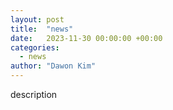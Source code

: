 ```yaml
---
layout: post
title:  "news"
date:   2023-11-30 00:00:00 +00:00
categories:
  - news
author: "Dawon Kim"
---
```

description